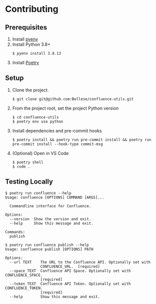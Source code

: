 # Contributing

## Prerequisites

1. Install [pyenv](https://github.com/pyenv/pyenv)
1. Install Python 3.8+
   ```console
   $ pyenv install 3.8.13
   ```
1. Install [Poetry](https://python-poetry.org/)

## Setup

1. Clone the project.
   ```console
   $ git clone git@github.com:Bellese/confluence-utils.git
   ```
1. From the project root, set the project Python version
   ```console
   $ cd confluence-utils
   $ poetry env use python
   ```
1. Install dependencies and pre-commit hooks
   ```console
   $ poetry install && poetry run pre-commit install && poetry run pre-commit install --hook-type commit-msg
   ```
1. (Optional) Open in VS Code
   ```console
   $ poetry shell
   $ code .
   ```

## Testing Locally

```console
$ poetry run confluence --help
Usage: confluence [OPTIONS] COMMAND [ARGS]...

  Commandline interface for Confluence.

Options:
  --version  Show the version and exit.
  --help     Show this message and exit.

Commands:
  publish

$ poetry run confluence publish --help
Usage: confluence publish [OPTIONS] PATH

Options:
  --url TEXT    The URL to the Confluence API. Optionally set with
                CONFLUENCE_URL.  [required]
  --space TEXT  Confluence API Space. Optionally set with CONFLUENCE_SPACE.
                [required]
  --token TEXT  Confluence API Token. Optionally set with CONFLUENCE_TOKEN.
                [required]
  --help        Show this message and exit.

```
